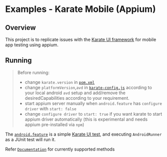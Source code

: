 # Examples - Karate Mobile (Appium)

## Overview

This project is to replicate issues with the [Karate UI framework](https://github.com/intuit/karate/tree/develop/karate-core) for mobile app testing using appium.

## Running

> Before running:
>
> * change `karate.version` in [`pom.xml`](pom.xml)
> * change `platformVersion`,`avd` in [`karate-config.js`](src/test/java/karate-config.js) according to your local android `avd` setup and add/remove the desiredCapabilities according to your requirement.
> * start appium server manually when `android.feature` has `configure driver` with `start: false`
> * change `configure driver` to `start: true` if you want karate to start appium driver automatically (this is experimental and needs appium pre-installed via `npm`)

The [`android.feature`](src/test/java/android/android.feature) is a simple [Karate UI test](https://github.com/intuit/karate/tree/develop/karate-core), and executing `AndroidRunner` as a JUnit test will run it.

Refer [`Documentation`](https://github.com/intuit/karate/tree/develop/karate-core#appium) for currently supported methods
